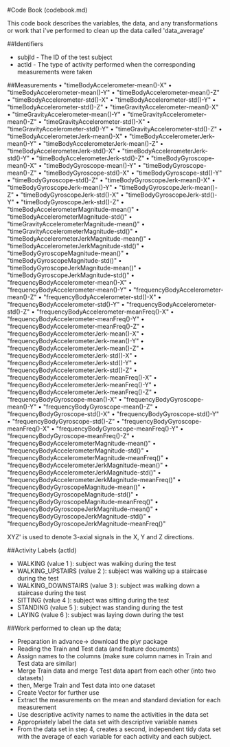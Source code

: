 #Code Book (codebook.md)

This code book describes the variables, the data, and any transformations or work that i've performed to clean up the data called 'data_average' 

##Identifiers
* subjId  - The ID of the test subject 
* actId  - The type of activity performed when the corresponding measurements were taken

##Measurements
•	"timeBodyAccelerometer-mean()-X" 
•	"timeBodyAccelerometer-mean()-Y"
•	"timeBodyAccelerometer-mean()-Z"
•	"timeBodyAccelerometer-std()-X" 
•	"timeBodyAccelerometer-std()-Y" 
•	"timeBodyAccelerometer-std()-Z" 
•	"timeGravityAccelerometer-mean()-X" 
•	"timeGravityAccelerometer-mean()-Y"
•	"timeGravityAccelerometer-mean()-Z"
•	"timeGravityAccelerometer-std()-X" 
•	"timeGravityAccelerometer-std()-Y" 
•	"timeGravityAccelerometer-std()-Z" 
•	"timeBodyAccelerometerJerk-mean()-X"
•	"timeBodyAccelerometerJerk-mean()-Y"
•	"timeBodyAccelerometerJerk-mean()-Z"
•	"timeBodyAccelerometerJerk-std()-X"
•	"timeBodyAccelerometerJerk-std()-Y"
•	"timeBodyAccelerometerJerk-std()-Z" 
•	"timeBodyGyroscope-mean()-X" 
•	"timeBodyGyroscope-mean()-Y" 
•	"timeBodyGyroscope-mean()-Z" 
•	"timeBodyGyroscope-std()-X" 
•	"timeBodyGyroscope-std()-Y"
•	"timeBodyGyroscope-std()-Z"
•	"timeBodyGyroscopeJerk-mean()-X" 
•	"timeBodyGyroscopeJerk-mean()-Y" 
•	"timeBodyGyroscopeJerk-mean()-Z" 
•	"timeBodyGyroscopeJerk-std()-X" 
•	"timeBodyGyroscopeJerk-std()-Y" 
•	"timeBodyGyroscopeJerk-std()-Z"
•	"timeBodyAccelerometerMagnitude-mean()"
•	"timeBodyAccelerometerMagnitude-std()"
•	"timeGravityAccelerometerMagnitude-mean()"
•	"timeGravityAccelerometerMagnitude-std()"
•	"timeBodyAccelerometerJerkMagnitude-mean()"
•	"timeBodyAccelerometerJerkMagnitude-std()" 
•	"timeBodyGyroscopeMagnitude-mean()"
•	"timeBodyGyroscopeMagnitude-std()"
•	"timeBodyGyroscopeJerkMagnitude-mean()"
•	"timeBodyGyroscopeJerkMagnitude-std()"
•	"frequencyBodyAccelerometer-mean()-X"
•	"frequencyBodyAccelerometer-mean()-Y" 
•	"frequencyBodyAccelerometer-mean()-Z" 
•	"frequencyBodyAccelerometer-std()-X"
•	"frequencyBodyAccelerometer-std()-Y" 
•	"frequencyBodyAccelerometer-std()-Z"
•	"frequencyBodyAccelerometer-meanFreq()-X" 
•	"frequencyBodyAccelerometer-meanFreq()-Y" 
•	"frequencyBodyAccelerometer-meanFreq()-Z"
•	"frequencyBodyAccelerometerJerk-mean()-X" 
•	"frequencyBodyAccelerometerJerk-mean()-Y" 
•	"frequencyBodyAccelerometerJerk-mean()-Z" 
•	"frequencyBodyAccelerometerJerk-std()-X" 
•	"frequencyBodyAccelerometerJerk-std()-Y"
•	"frequencyBodyAccelerometerJerk-std()-Z"
•	"frequencyBodyAccelerometerJerk-meanFreq()-X"
•	"frequencyBodyAccelerometerJerk-meanFreq()-Y"
•	"frequencyBodyAccelerometerJerk-meanFreq()-Z"
•	"frequencyBodyGyroscope-mean()-X"
•	"frequencyBodyGyroscope-mean()-Y"
•	"frequencyBodyGyroscope-mean()-Z"
•	"frequencyBodyGyroscope-std()-X"
•	"frequencyBodyGyroscope-std()-Y" 
•	"frequencyBodyGyroscope-std()-Z" 
•	"frequencyBodyGyroscope-meanFreq()-X" 
•	"frequencyBodyGyroscope-meanFreq()-Y"
•	"frequencyBodyGyroscope-meanFreq()-Z" 
•	"frequencyBodyAccelerometerMagnitude-mean()" 
•	"frequencyBodyAccelerometerMagnitude-std()" 
•	"frequencyBodyAccelerometerMagnitude-meanFreq()" 
•	"frequencyBodyAccelerometerJerkMagnitude-mean()" 
•	"frequencyBodyAccelerometerJerkMagnitude-std()" 
•	"frequencyBodyAccelerometerJerkMagnitude-meanFreq()" 
•	"frequencyBodyGyroscopeMagnitude-mean()"
•	"frequencyBodyGyroscopeMagnitude-std()"
•	"frequencyBodyGyroscopeMagnitude-meanFreq()" 
•	"frequencyBodyGyroscopeJerkMagnitude-mean()" 
•	"frequencyBodyGyroscopeJerkMagnitude-std()"
•	"frequencyBodyGyroscopeJerkMagnitude-meanFreq()"

XYZ' is used to denote 3-axial signals in the X, Y and Z directions.

##Activity Labels (actId)
* WALKING  (value  1 ): subject was walking during the test
* WALKING_UPSTAIRS  (value  2 ): subject was walking up a staircase during the test
* WALKING_DOWNSTAIRS  (value  3 ): subject was walking down a staircase during the test
* SITTING  (value  4 ): subject was sitting during the test
* STANDING  (value  5 ): subject was standing during the test
* LAYING  (value  6 ): subject was laying down during the test

##Work performed to clean up the data;
* Preparation in advance-> download the plyr package
* Reading the Train and Test data (and feature documents)
* Assign names to the columns (make sure column names in Train and Test data are similar)
* Merge Train data and merge Test data apart from each other (into two datasets)
* then, Merge Train and Test data into one dataset
* Create Vector for further use
* Extract the measurements on the mean and standard deviation for each measurement
* Use descriptive activity names to name the activities in the data set
* Appropriately label the data set with descriptive variable names
* From the data set in step 4, creates a second, independent tidy data set with the average of each variable for each activity and each subject.
